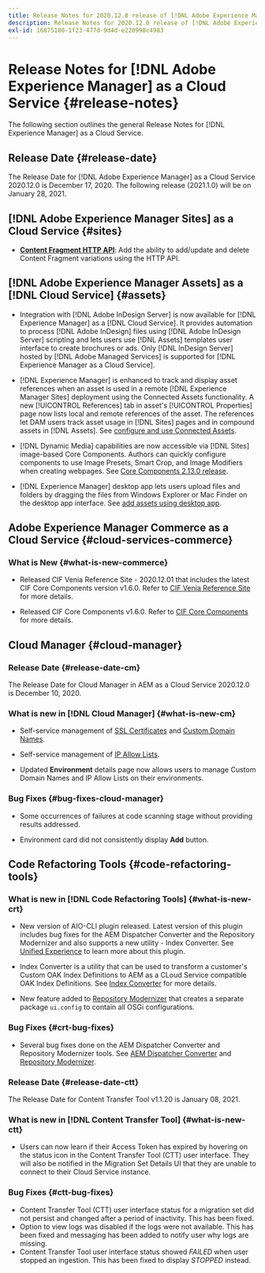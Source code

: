 ```yaml
---
title: Release Notes for 2020.12.0 release of [!DNL Adobe Experience Manager] as a Cloud Service.
description: Release Notes for 2020.12.0 release of [!DNL Adobe Experience Manager] as a Cloud Service.
exl-id: 16875180-1f23-477d-9d4d-e220998c4983
---
```

# Release Notes for [!DNL Adobe Experience Manager] as a Cloud Service {#release-notes}

The following section outlines the general Release Notes for [!DNL Experience Manager] as a Cloud Service.

## Release Date {#release-date}

The Release Date for [!DNL Adobe Experience Manager] as a Cloud Service 2020.12.0 is December 17, 2020.
The following release (2021.1.0) will be on January 28, 2021.

## [!DNL Adobe Experience Manager Sites] as a Cloud Service {#sites}

* **[Content Fragment HTTP API](/help/assets/content-fragments/assets-api-content-fragments.md)**: Add the ability to add/update and delete Content Fragment variations using the HTTP API.

## [!DNL Adobe Experience Manager Assets] as a [!DNL Cloud Service] {#assets}

* Integration with [!DNL Adobe InDesign Server] is now available for [!DNL Experience Manager] as a [!DNL Cloud Service]. It provides automation to process [!DNL Adobe InDesign] files using [!DNL Adobe InDesign Server] scripting and lets users use [!DNL Assets] templates user interface to create brochures or ads. Only [!DNL InDesign Server] hosted by [!DNL Adobe Managed Services] is supported for [!DNL Experience Manager as a Cloud Service]. <!-- TBD: Add link to article. -->

* [!DNL Experience Manager] is enhanced to track and display asset references when an asset is used in a remote [!DNL Experience Manager Sites] deployment using the Connected Assets functionality. A new [!UICONTROL References] tab in asset's [!UICONTROL Properties] page now lists local and remote references of the asset. The references let DAM users track asset usage in [!DNL Sites] pages and in compound assets in [!DNL Assets]. See [configure and use Connected Assets](/help/assets/use-assets-across-connected-assets-instances.md).

* [!DNL Dynamic Media] capabilities are now accessible via [!DNL Sites] image-based Core Components. Authors can quickly configure components to use Image Presets, Smart Crop, and Image Modifiers when creating webpages. See [Core Components 2.13.0 release](https://github.com/adobe/aem-core-wcm-components/releases/tag/core.wcm.components.reactor-2.13.0).

* [!DNL Experience Manager] desktop app lets users upload files and folders by dragging the files from Windows Explorer or Mac Finder on the desktop app interface. See [add assets using desktop app](https://experienceleague.adobe.com/docs/experience-manager-desktop-app/using/using.html#upload-and-add-new-assets-to-aem).

## Adobe Experience Manager Commerce as a Cloud Service {#cloud-services-commerce}

### What is New {#what-is-new-commerce}

* Released CIF Venia Reference Site - 2020.12.01 that includes the latest CIF Core Components version v1.6.0. Refer to [CIF Venia Reference Site](https://github.com/adobe/aem-cif-guides-venia/releases/tag/venia-2020.12.01) for more details.

* Released CIF Core Components v1.6.0. Refer to [CIF Core Components](https://github.com/adobe/aem-core-cif-components/releases/tag/core-cif-components-reactor-1.6.0) for more details.

## Cloud Manager {#cloud-manager}

### Release Date {#release-date-cm}

The Release Date for Cloud Manager in AEM as a Cloud Service 2020.12.0 is December 10, 2020.

### What is new in [!DNL Cloud Manager] {#what-is-new-cm}

* Self-service management of [SSL Certificates](/help/implementing/cloud-manager/managing-ssl-certifications/introduction.md) and [Custom Domain Names](/help/implementing/cloud-manager/custom-domain-names/introduction.md).

* Self-service management of [IP Allow Lists](/help/implementing/cloud-manager/ip-allow-lists/introduction.md).

* Updated **Environment** details page now allows users to manage Custom Domain Names and IP Allow Lists on their environments.

### Bug Fixes {#bug-fixes-cloud-manager}

* Some occurrences of failures at code scanning stage without providing results addressed.

* Environment card did not consistently display **Add** button.

## Code Refactoring Tools {#code-refactoring-tools}

### What is new in [!DNL Code Refactoring Tools] {#what-is-new-crt}

* New version of AIO-CLI plugin released. Latest version of this plugin includes bug fixes for the AEM Dispatcher Converter and the Repository Modernizer and also supports a new utility - Index Converter. See [Unified Experience](https://experienceleague.adobe.com/docs/experience-manager-cloud-service/moving/refactoring-tools/unified-experience.html?lang=en#benefits) to learn more about this plugin. 

* Index Converter is a utility that can be used to transform a customer's Custom OAK Index Definitions to AEM as a CLoud Service compatible OAK Index Definitions. See [Index Converter](https://github.com/adobe/aem-cloud-service-source-migration/tree/master/packages/index-converter) for more details.

* New feature added to [Repository Modernizer](https://github.com/adobe/aem-cloud-service-source-migration/tree/master/packages/repository-modernizer) that creates a separate package `ui.config` to contain all OSGi configurations. 

### Bug Fixes {#crt-bug-fixes}

* Several bug fixes done on the AEM Dispatcher Converter and Repository Modernizer tools. See [AEM Dispatcher Converter](https://github.com/adobe/aem-cloud-service-source-migration/tree/master/packages/dispatcher-converter) and [Repository Modernizer](https://github.com/adobe/aem-cloud-service-source-migration/tree/master/packages/repository-modernizer).

### Release Date {#release-date-ctt}

The Release Date for Content Transfer Tool v1.1.20 is January 08, 2021.

### What is new in [!DNL Content Transfer Tool] {#what-is-new-ctt}

* Users can now learn if their Access Token has expired by hovering on the status icon in the Content Transfer Tool (CTT) user interface. They will also be notified in the Migration Set Details UI that they are unable to connect to their Cloud Service instance.

### Bug Fixes {#ctt-bug-fixes}

* Content Transfer Tool (CTT) user interface status for a migration set did not persist and changed after a period of inactivity. This has been fixed.
* Option to view logs was disabled if the logs were not available. This has been fixed and messaging has been added to notify user why logs are missing.
* Content Transfer Tool user interface status showed *FAILED* when user stopped an ingestion. This has been fixed to display *STOPPED* instead.
